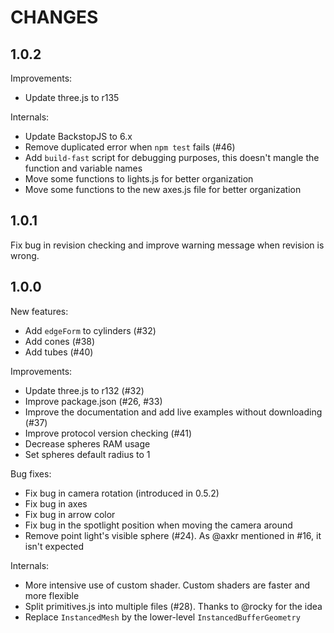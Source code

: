CHANGES
=======

1.0.2
-----

Improvements:
- Update three.js to r135

Internals:
- Update BackstopJS to 6.x
- Remove duplicated error when `npm test` fails (#46)
- Add `build-fast` script for debugging purposes, this doesn't mangle the function and variable names
- Move some functions to lights.js for better organization
- Move some functions to the new axes.js file for better organization

1.0.1
-----

Fix bug in revision checking and improve warning message when revision is wrong.

1.0.0
-----

New features:
- Add `edgeForm` to cylinders (#32)
- Add cones (#38)
- Add tubes (#40)

Improvements:
- Update three.js to r132 (#32)
- Improve package.json (#26, #33)
- Improve the documentation and add live examples without downloading (#37)
- Improve protocol version checking (#41)
- Decrease spheres RAM usage
- Set spheres default radius to 1

Bug fixes:
- Fix bug in camera rotation (introduced in 0.5.2)
- Fix bug in axes
- Fix bug in arrow color
- Fix bug in the spotlight position when moving the camera around
- Remove point light's visible sphere (#24). As @axkr mentioned in #16, it isn't expected

Internals:
- More intensive use of custom shader. Custom shaders are faster and more flexible
- Split primitives.js into multiple files (#28). Thanks to @rocky for the idea
- Replace `InstancedMesh` by the lower-level `InstancedBufferGeometry`
